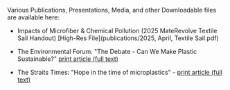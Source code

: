 Various Publications, Presentations, Media, and other Downloadable files are available here:


* Impacts of Microfiber & Chemical Pollution (2025 MateRevolve Textile Sail Handout) [High-Res File](publications/2025, April, Textile Sail.pdf)

* The Environmental Forum: "The Debate - Can We Make Plastic Sustainable?" [print article (full text)](publications/PlasticDebate.jpg)

* The Straits Times: "Hope in the time of microplastics" - [print article (full text)](publications/Straits2023.jpg)